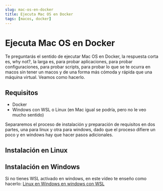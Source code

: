 ```yaml
---
slug: mac-os-en-docker
title: Ejecuta Mac OS en Docker
tags: [macos, docker]
---
```


# Ejecuta Mac OS en Docker
Te preguntarás el sentido de ejecutar Mac OS en Docker, la respuesta corta es, why not?, la larga es, para probar aplicaciones, para probar configuraciones, para probar scripts, para probar lo que se te ocurra en macos sin tener un macos y de una forma más cómoda y rápida que una máquina virtual. Veamos como hacerlo.

## Requisitos
- Docker
- Windows con WSL o Linux (en Mac igual se podría, pero no le veo mucho sentido)

Separaremos el proceso de instalación y preparación de requisitos en dos partes, una para linux y otra para windows, dado que el proceso difiere un poco y en windows hay que hacer pasos adicionales.

## Instalación en Linux


## Instalación en Windows
Si no tienes WSL activado en windows, en este vídeo te enseño como hacerlo: [Linux en Windows en windows con WSL](https://youtu.be/p04dRcQh2VM)

